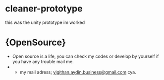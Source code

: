# cleaner-prototype
this was the unity prototype im worked


# {OpenSource}  
- Open source is a life, you can check my codes or develop by yourself if you have any trouble mail me. 
- - my mail adress; yigithan.aydin.business@gmail.com cya.
